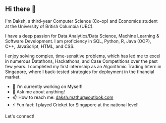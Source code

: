 ## Hi there 👋

I'm Daksh, a third-year Computer Science (Co-op) and Economics student at the University of British Columbia (UBC). 

I have a deep passion for Data Analytics/Data Science, Machine Learning & Software Development. I am proficiency in SQL, Python, R, Java (OOP), C++, JavaScript, HTML, and CSS. 

I enjoy solving complex, time-sensitive problems, which has led me to excel in numerous Datathons, Hackathons, and Case Competitions over the past few years. I completed my first internship as an Algorithmic Trading Intern in Singapore, where I back-tested strategies for deployment in the financial market.

- 🔭 I’m currently working on Myself!
- 💬 Ask me about anything!
- 📫 How to reach me: daksh.mathur@outlook.com
- ⚡ Fun fact: I played Cricket for Singapore at the national level!

Let's connect!

<!--
**DakshMathur1/DakshMathur1** is a ✨ _special_ ✨ repository because its `README.md` (this file) appears on your GitHub profile.

Here are some ideas to get you started:

- 🔭 I’m currently working on ... 
- 🌱 I’m currently learning ...
- 👯 I’m looking to collaborate on ...
- 🤔 I’m looking for help with ...
- 💬 Ask me about ...
- 📫 How to reach me: ...
- 😄 Pronouns: ... 
- ⚡ Fun fact: ...
-->
